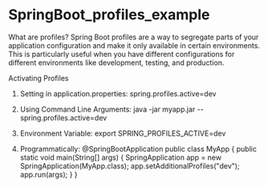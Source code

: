 # SpringBoot_profiles_example
What are profiles?
Spring Boot profiles are a way to segregate parts of your application configuration and make it only available in certain environments. This is particularly useful when you have different configurations for different environments like development, testing, and production.

Activating Profiles
1. Setting in application.properties:
	spring.profiles.active=dev

2. Using Command Line Arguments:
	java -jar myapp.jar --spring.profiles.active=dev

3. Environment Variable:
	export SPRING_PROFILES_ACTIVE=dev

4. Programmatically:
	@SpringBootApplication
	public class MyApp {
    public static void main(String[] args) {
        SpringApplication app = new SpringApplication(MyApp.class);
        app.setAdditionalProfiles("dev");
        app.run(args);
    }
	}
